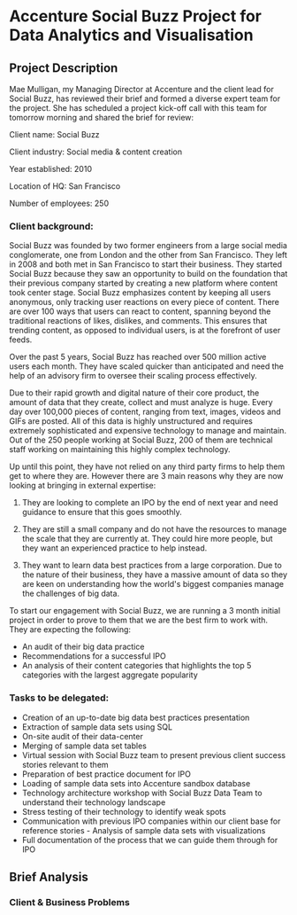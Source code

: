 # Accenture Social Buzz Project for Data Analytics and Visualisation

## Project Description

Mae Mulligan, my Managing Director at Accenture and the client lead for Social Buzz, has reviewed their brief and formed a diverse expert team for the project. She has scheduled a project kick-off call with this team for tomorrow morning and shared the brief for review:

Client name: Social Buzz

Client industry: Social media & content creation

Year established: 2010

Location of HQ: San Francisco

Number of employees: 250

### Client background:

Social Buzz was founded by two former engineers from a large social media conglomerate, one
from London and the other from San Francisco. They left in 2008 and both met in San
Francisco to start their business. They started Social Buzz because they saw an opportunity to
build on the foundation that their previous company started by creating a new platform where
content took center stage. Social Buzz emphasizes content by keeping all users anonymous,
only tracking user reactions on every piece of content. There are over 100 ways that users can
react to content, spanning beyond the traditional reactions of likes, dislikes, and comments.
This ensures that trending content, as opposed to individual users, is at the forefront of user
feeds.

Over the past 5 years, Social Buzz has reached over 500 million active users each month.
They have scaled quicker than anticipated and need the help of an advisory firm to oversee
their scaling process effectively.

Due to their rapid growth and digital nature of their core product, the amount of data that they
create, collect and must analyze is huge. Every day over 100,000 pieces of content, ranging
from text, images, videos and GIFs are posted. All of this data is highly unstructured and
requires extremely sophisticated and expensive technology to manage and maintain. Out of the
250 people working at Social Buzz, 200 of them are technical staff working on maintaining this
highly complex technology.

Up until this point, they have not relied on any third party firms to help them get to where
they are. However there are 3 main reasons why they are now looking at bringing in external
expertise:

1) They are looking to complete an IPO by the end of next year and need guidance to
ensure that this goes smoothly.

3) They are still a small company and do not have the resources to manage the scale that
they are currently at. They could hire more people, but they want an experienced
practice to help instead.

5) They want to learn data best practices from a large corporation. Due to the nature of
their business, they have a massive amount of data so they are keen on
understanding how the world's biggest companies manage the challenges of big
data.

To start our engagement with Social Buzz, we are running a 3 month initial project in order
to prove to them that we are the best firm to work with. They are expecting the following:

- An audit of their big data practice
- Recommendations for a successful IPO
- An analysis of their content categories that highlights the top 5 categories with the
largest aggregate popularity

### Tasks to be delegated:
- Creation of an up-to-date big data best practices presentation
- Extraction of sample data sets using SQL
- On-site audit of their data-center
- Merging of sample data set tables
- Virtual session with Social Buzz team to present previous client success stories relevant
to them
- Preparation of best practice document for IPO
- Loading of sample data sets into Accenture sandbox database
- Technology architecture workshop with Social Buzz Data Team to understand their
technology landscape
- Stress testing of their technology to identify weak spots
- Communication with previous IPO companies within our client base for reference stories -
Analysis of sample data sets with visualizations
- Full documentation of the process that we can guide them through for IPO

## Brief Analysis
### Client & Business Problems
